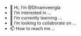 - 👋 Hi, I’m @Dhramveergla
- 👀 I’m interested in ...
- 🌱 I’m currently learning ...
- 💞️ I’m looking to collaborate on ...
- 📫 How to reach me ...

<!---
Dhramveergla/Dhramveergla is a ✨ special ✨ repository because its `README.md` (this file) appears on your GitHub profile.
You can click the Preview link to take a look at your changes.
--->
